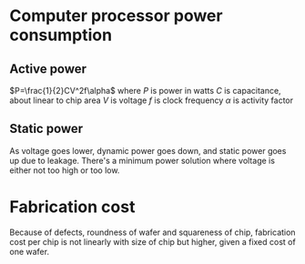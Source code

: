 # Computer processor power consumption
## Active power
$P=\frac{1}{2}CV^2f\alpha$
where
$P$ is power in watts
$C$ is capacitance, about linear to chip area
$V$ is voltage
$f$ is clock frequency
$\alpha$ is activity factor

## Static power
As voltage goes lower, dynamic power goes down, and static power goes up due to leakage. There's a minimum power solution where voltage is either not too high or too low.

# Fabrication cost
Because of defects, roundness of wafer and squareness of chip, fabrication cost per chip is not linearly with size of chip but higher, given a fixed cost of one wafer.